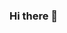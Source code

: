 ### Hi there 👋

<!--
**ayousefian/ayousefian** is a ✨ _special_ ✨ repository because its `README.md` (this file) appears on your GitHub profile.
afaf yousefian, OPS435-NDD..
Here are some ideas to get you started:

- 🔭 I’m currently working on ...
- 🌱 I’m currently learning ...
- 👯 I’m looking to collaborate on ...
- 🤔 I’m looking for help with ...
- 💬 Ask me about ...
- 📫 How to reach me: ...
- 😄 Pronouns: ...
- ⚡ Fun fact: ...
-->
